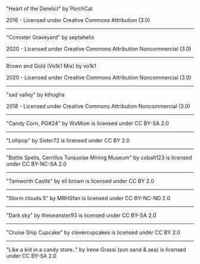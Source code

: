 "Heart of the Derelict"
by PorchCat

2016 - Licensed under
Creative Commons
Attribution (3.0)

---

"Ccmixter Graveyard"
by septahelix

2020 - Licensed under
Creative Commons
Attribution Noncommercial (3.0)

---

Brown and Gold (Vo1k1 Mix)
by vo1k1

2020 - Licensed under
Creative Commons
Attribution Noncommercial (3.0)

---
"sad valley"
by kthugha

2018 - Licensed under
Creative Commons
Attribution Noncommercial (3.0)

---

"Candy Corn, PG#24" by WxMom is licensed under CC BY-SA 2.0

---

"Lollipop" by Sister72 is licensed under CC BY 2.0

---

"Bottle Spells, Cerrillos Turquoise Mining Museum" by cobalt123 is licensed under CC BY-NC-SA 2.0

---

"Tamworth Castle" by ell brown is licensed under CC BY 2.0

---

"Storm clouds 5" by MRHSfan is licensed under CC BY-NC-ND 2.0

---

"Dark sky" by theseanster93 is licensed under CC BY-SA 2.0

---

"Cruise Ship Cupcake" by clevercupcakes is licensed under CC BY 2.0

---

"Like a kid in a candy store.." by Irene Grassi (sun sand & sea) is licensed under CC BY-SA 2.0

